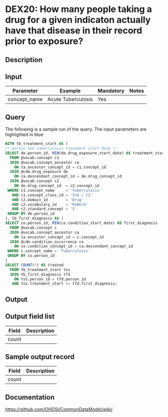 <!---
Group:drug exposure
Name:DEX20 How many people taking a drug for a given indicaton actually have that disease in their record prior to exposure?
Author:Patrick Ryan
CDM Version: 5.0
-->

# DEX20: How many people taking a drug for a given indicaton actually have that disease in their record prior to exposure?

## Description
## Input

|  Parameter |  Example |  Mandatory |  Notes |
| --- | --- | --- | --- |
| concept_name | Acute Tuberculosis | Yes |   


## Query

The following is a sample run of the query. The input parameters are highlighted in  blue


```sql
WITH tb_treatment_start AS (
/* person and tuberculosis treatment start date */
SELECT de.person_id, MIN(de.drug_exposure_start_date) AS treatment_start
  FROM @vocab.concept c1
  JOIN @vocab.concept_ancestor ca
    ON ca.ancestor_concept_id = c1.concept_id 
  JOIN @cdm.drug_exposure de
    ON ca.descendant_concept_id = de.drug_concept_id
  JOIN @vocab.concept c2
    ON de.drug_concept_id  = c2.concept_id
 WHERE c1.concept_name     = 'Tuberculosis'   
   AND c1.concept_class_id = 'Ind / CI'
   AND c2.domain_id        = 'Drug'
   AND c2.vocabulary_id    = 'RxNorm'
   AND c2.standard_concept = 'S'
 GROUP BY de.person_id
), tb_first_diagnosis AS (
SELECT co.person_id, MIN(co.condition_start_date) AS first_diagnosis  
  FROM @vocab.concept c
  JOIN @vocab.concept_ancestor ca
    ON ca.ancestor_concept_id = c.concept_id 
  JOIN @cdm.condition_occurrence co
    ON co.condition_concept_id = ca.descendant_concept_id  
 WHERE c.concept_name = 'Tuberculosis'
 GROUP BY co.person_id
)
SELECT COUNT(*) AS treated 
  FROM tb_treatment_start tss
  JOIN tb_first_diagnosis tfd
    ON tss.person_id = tfd.person_id
   AND tss.treatment_start >= tfd.first_diagnosis;
```

## Output

## Output field list

|  Field |  Description |
| --- | --- |
| count |   |

## Sample output record

|  Field |  Description |
| --- | --- |
| count |   |

## Documentation
https://github.com/OHDSI/CommonDataModel/wiki/
